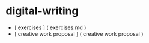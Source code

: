 # digital-writing

 - [ exercises ] ( exercises.md )
 - [ creative work proposal ] ( creative work proposal )
